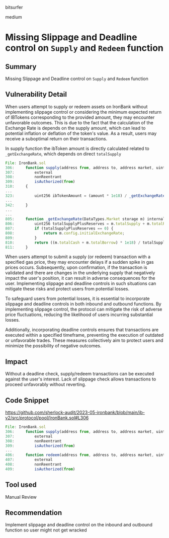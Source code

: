 bitsurfer

medium

# Missing Slippage and Deadline control on `Supply` and `Redeem` function

## Summary

Missing Slippage and Deadline control on `Supply` and `Redeem` function

## Vulnerability Detail

When users attempt to supply or redeem assets on IronBank without implementing slippage control or considering the minimum expected return of IBTokens corresponding to the provided amount, they may encounter unfavorable outcomes. This is due to the fact that the calculation of the Exchange Rate is depends on the supply amount, which can lead to potential inflation or deflation of the token's value. As a result, users may receive a suboptimal return on their transactions.

In supply function the ibToken amount is directly calculated related to `_getExchangeRate`, which depends on direct `totalSupply`

```js
File: IronBank.sol
306:     function supply(address from, address to, address market, uint256 amount)
307:         external
308:         nonReentrant
309:         isAuthorized(from)
310:     {
...
323:         uint256 ibTokenAmount = (amount * 1e18) / _getExchangeRate(m);
...
342:     }
...
...
805:     function _getExchangeRate(DataTypes.Market storage m) internal view returns (uint256) {
806:         uint256 totalSupplyPlusReserves = m.totalSupply + m.totalReserves;
807:         if (totalSupplyPlusReserves == 0) {
808:             return m.config.initialExchangeRate;
809:         }
810:         return ((m.totalCash + m.totalBorrow) * 1e18) / totalSupplyPlusReserves;
811:     }
```

When users attempt to submit a supply (or redeem) transaction with a specified gas price, they may encounter delays if a sudden spike in gas prices occurs. Subsequently, upon confirmation, if the transaction is validated and there are changes in the underlying supply that negatively impact the user's position, it can result in adverse consequences for the user. Implementing slippage and deadline controls in such situations can mitigate these risks and protect users from potential losses.

To safeguard users from potential losses, it is essential to incorporate slippage and deadline controls in both inbound and outbound functions. By implementing slippage control, the protocol can mitigate the risk of adverse price fluctuations, reducing the likelihood of users incurring substantial losses.

Additionally, incorporating deadline controls ensures that transactions are executed within a specified timeframe, preventing the execution of outdated or unfavorable trades. These measures collectively aim to protect users and minimize the possibility of negative outcomes.

## Impact

Without a deadline check, supply/redeem transactions can be executed against the user's interest. Lack of slippage check allows transactions to proceed unfavorably without reverting.

## Code Snippet

https://github.com/sherlock-audit/2023-05-ironbank/blob/main/ib-v2/src/protocol/pool/IronBank.sol#L306

```js
File: IronBank.sol
306:     function supply(address from, address to, address market, uint256 amount)
307:         external
308:         nonReentrant
309:         isAuthorized(from)
...
406:     function redeem(address from, address to, address market, uint256 amount)
407:         external
408:         nonReentrant
409:         isAuthorized(from)
```

## Tool used

Manual Review

## Recommendation

Implement slippage and deadline control on the inbound and outbound function so user might not get wracked
